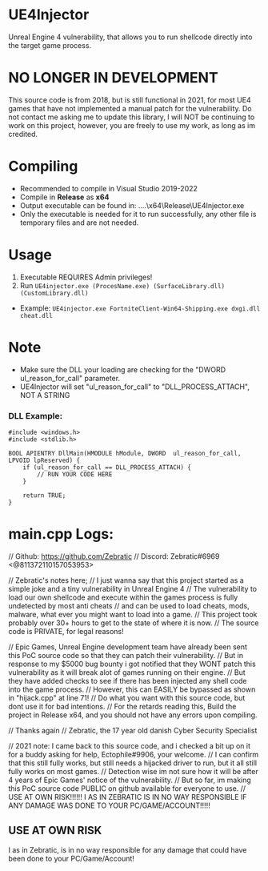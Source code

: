 # UE4Injector
 Unreal Engine 4 vulnerability, that allows you to run shellcode directly into the target game process.

# NO LONGER IN DEVELOPMENT
This source code is from 2018, but is still functional in 2021, for most UE4 games that have not implemented a manual patch for the vulnerability.
Do not contact me asking me to update this library, I will NOT be continuing to work on this project, however, you are freely to use my work, as long as im credited.

# Compiling
- Recommended to compile in Visual Studio 2019-2022
- Compile in **Release** as **x64**
- Output executable can be found in: ....\x64\Release\UE4Injector.exe
- Only the executable is needed for it to run successfully, any other file is temporary files and are not needed.

# Usage
1. Executable REQUIRES Admin privileges!
2. Run ``UE4injector.exe (ProcesName.exe) (SurfaceLibrary.dll) (CustomLibrary.dll)``
- Example: ``UE4injector.exe FortniteClient-Win64-Shipping.exe dxgi.dll cheat.dll``

# Note
- Make sure the DLL your loading are checking for the "DWORD ul_reason_for_call" parameter.
- UE4Injector will set "ul_reason_for_call" to "DLL_PROCESS_ATTACH", NOT A STRING

### DLL Example:
```
#include <windows.h>
#include <stdlib.h>

BOOL APIENTRY DllMain(HMODULE hModule, DWORD  ul_reason_for_call, LPVOID lpReserved) {
    if (ul_reason_for_call == DLL_PROCESS_ATTACH) {
        // RUN YOUR CODE HERE
    }

    return TRUE;
}
```

# main.cpp Logs:
// Github: https://github.com/Zebratic
// Discord: Zebratic#6969 <@811372110157053953>

// Zebratic's notes here;
// I just wanna say that this project started as a simple joke and a tiny vulnerability in Unreal Engine 4
// The vulnerability to load our own shellcode and execute within the games process is fully undetected by most anti cheats
// and can be used to load cheats, mods, malware, what ever you might want to load into a game.
// This project took probably over 30+ hours to get to the state of where it is now.
// The source code is PRIVATE, for legal reasons!

// Epic Games, Unreal Engine development team have already been sent this PoC source code so that they can patch their vulnerability.
// But in response to my $5000 bug bounty i got notified that they WONT patch this vulnerability as it will break alot of games running on their engine.
// But they have added checks to see if there has been injected any shell code into the game process.
// However, this can EASILY be bypassed as shown in "hijack.cpp" at line 71!
// Do what you want with this source code, but dont use it for bad intentions.
// For the retards reading this, Build the project in Release x64, and you should not have any errors upon compiling.

// Thanks again
// Zebratic, the 17 year old danish Cyber Security Specialist


// 2021 note: I came back to this source code, and i checked a bit up on it for a buddy asking for help, Ectophile#9906, your welcome.
// I can confirm that this still fully works, but still needs a hijacked driver to run, but it all still fully works on most games.
// Detection wise im not sure how it will be after 4 years of Epic Games' notice of the vulnerability.
// But so far, im making this PoC source code PUBLIC on github available for everyone to use.
// USE AT OWN RISK!!!!!! I AS IN ZEBRATIC IS IN NO WAY RESPONSIBLE IF ANY DAMAGE WAS DONE TO YOUR PC/GAME/ACCOUNT!!!!!


## USE AT OWN RISK
I as in Zebratic, is in no way responsible for any damage that could have been done to your PC/Game/Account!
